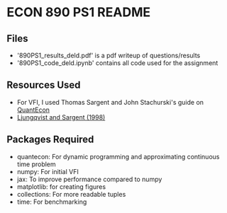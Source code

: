 # ECON 890 PS1 README

## Files
- '890PS1_results_deld.pdf' is a pdf writeup of questions/results
- '890PS1_code_deld.ipynb' contains all code used for the assignment

## Resources Used
- For VFI, I used Thomas Sargent and John Stachurski's guide on [QuantEcon](https://jax.quantecon.org/opt_savings_1.html)
- [Ljungqvist and Sargent (1998)](https://www.jstor.org/stable/10.1086/250020)

## Packages Required
- quantecon: For dynamic programming and approximating continuous time problem
- numpy: For initial VFI 
- jax: To improve performance compared to numpy
- matplotlib: for creating figures
- collections: For more readable tuples
- time: For benchmarking

